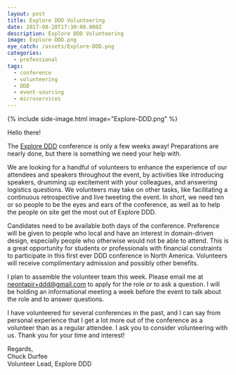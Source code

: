 ```yaml
---
layout: post
title: Explore DDD Volunteering
date: 2017-08-28T17:30:00.000Z
description: Explore DDD Volunteering
image: Explore-DDD.png
eye_catch: /assets/Explore-DDD.png
categories:
  - professional
tags:
  - conference
  - volunteering
  - DDD
  - event-sourcing
  - microservices
---
```


{% include side-image.html image="Explore-DDD.png" %}

Hello there!

The [Explore DDD](http://exploreddd.com) conference is only a few weeks away! Preparations are nearly done, but there is something we need your help with.

We are looking for a handful of volunteers to enhance the experience of our attendees and speakers throughout the event, by activities like introducing speakers, drumming up excitement with your colleagues, and answering logistics questions. We volunteers may take on other tasks, like facilitating a continuous retrospective and live tweeting the event. In short, we need ten or so people to be the eyes and ears of the conference, as well as to help the people on site get the most out of Explore DDD.

Candidates need to be available both days of the conference. Preference will be given to people who local and have an interest in domain-driven design, especially people who otherwise would not be able to attend. This is a great opportunity for students or professionals with financial constraints to participate in this first ever DDD conference in North America. Volunteers will receive complimentary admission and possibly other benefits.

I plan to assemble the volunteer team this week. Please email me at <a href="&#109;&#97;&#105;&#108;&#116;&#111;&#58;&#110;&#101;&#111;&#110;&#116;&#97;&#112;&#105;&#114;&#43;&#100;&#100;&#100;&#64;&#103;&#109;&#97;&#105;&#108;&#46;&#99;&#111;&#109;">&#110;&#101;&#111;&#110;&#116;&#97;&#112;&#105;&#114;&#43;&#100;&#100;&#100;&#64;&#103;&#109;&#97;&#105;&#108;&#46;&#99;&#111;&#109;</a> to apply for the role or to ask a question. I will be holding an informational meeting a week before the event to talk about the role and to answer questions.

I have volunteered for several conferences in the past, and I can say from personal experience that I get a lot more out of the conference as a volunteer than as a regular attendee. I ask you to consider volunteering with us. Thank you for your time and interest!

Regards,
<br />Chuck Durfee
<br />Volunteer Lead, Explore DDD
